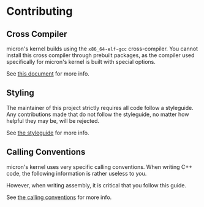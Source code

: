 # Contributing

## Cross Compiler

micron's kernel builds using the `x86_64-elf-gcc` cross-compiler. You cannot install this cross compiler through prebuilt packages, as the compiler used specifically for micron's kernel is built with special options.

See [this document](docs/CROSS-COMPILER.md) for more info.

## Styling

The maintainer of this project strictly requires all code follow a styleguide. Any contributions made that do not follow the styleguide, no matter how helpful they may be, will be rejected.

See [the styleguide](docs/STYLEGUIDE.md) for more info.

## Calling Conventions

micron's kernel uses very specific calling conventions. When writing C++ code, the following information is rather useless to you.

However, when writing assembly, it is critical that you follow this guide.

See [the calling conventions](docs/CALLING-CONVENTIONS.md) for more info.